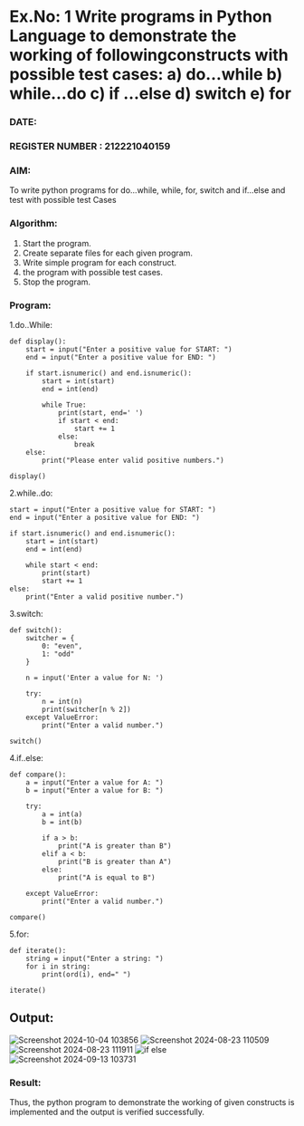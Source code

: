 # Ex.No: 1 Write programs in Python Language to demonstrate the working of followingconstructs with possible test cases: a) do…while b) while…do c) if …else d) switch e) for 

### DATE:                                                                            
### REGISTER NUMBER : 212221040159

### AIM:  
To write python programs for do…while, while, for, switch and if…else and test with possible test 
Cases 

### Algorithm:
1. Start the program.
2. Create separate files for each given program.
3. Write simple program for each construct.
4.  the program with possible test cases.
5. Stop the program.
### Program:
1.do..While:
```
def display():
    start = input("Enter a positive value for START: ")
    end = input("Enter a positive value for END: ")
    
    if start.isnumeric() and end.isnumeric():
        start = int(start)
        end = int(end)
        
        while True:
            print(start, end=' ')
            if start < end:
                start += 1
            else:
                break
    else:
        print("Please enter valid positive numbers.")

display()
```
2.while..do:
```
start = input("Enter a positive value for START: ")
end = input("Enter a positive value for END: ")

if start.isnumeric() and end.isnumeric():
    start = int(start)
    end = int(end)
    
    while start < end:
        print(start)
        start += 1
else:
    print("Enter a valid positive number.")
```
3.switch:
```
def switch():
    switcher = {
        0: "even",
        1: "odd"
    }
    
    n = input('Enter a value for N: ')
    
    try:
        n = int(n)
        print(switcher[n % 2])
    except ValueError:
        print("Enter a valid number.")

switch()
```
4.if..else:
```
def compare():
    a = input("Enter a value for A: ")
    b = input("Enter a value for B: ")
    
    try:
        a = int(a)
        b = int(b)
        
        if a > b:
            print("A is greater than B")
        elif a < b:
            print("B is greater than A")
        else:
            print("A is equal to B")
    
    except ValueError:
        print("Enter a valid number.")
        
compare()
```
5.for:
```
def iterate():
    string = input("Enter a string: ")
    for i in string:
        print(ord(i), end=" ")

iterate()
```

## Output:
![Screenshot 2024-10-04 103856](https://github.com/user-attachments/assets/51f0569f-5192-4576-ac75-53aada0f8172)
![Screenshot 2024-08-23 110509](https://github.com/user-attachments/assets/afbe97be-2f79-4e26-9ca8-41e4d2bf0412)
![Screenshot 2024-08-23 111911](https://github.com/user-attachments/assets/388a5ef5-4e65-469d-a37d-838d7843004f)
![if else](https://github.com/user-attachments/assets/270b2466-9cb1-48cc-b230-4fb8a40effd9)
![Screenshot 2024-09-13 103731](https://github.com/user-attachments/assets/2dee3885-ff2a-4aa2-827f-8c34242ab4ec)


### Result:
Thus, the python program to demonstrate the working of given constructs is implemented and the output is verified successfully.
